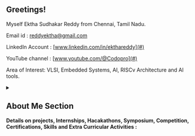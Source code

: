 ## Greetings! 
Myself Ektha Sudhakar Reddy from Chennai, Tamil Nadu.


Email id : reddyektha@gmail.com

LinkedIn Account : [www.linkedin.com/in/ekthareddy](#)

YouTube channel : [www.youtube.com/@Codopro](#)  


Area of Interest: VLSI, Embedded Systems, AI, RISCv Architecture and  AI tools.



<details>
<summary><h2>About Me Section</h2>
   
**Details on projects, Internships, Hacakathons, Symposium, Competition, Certifications, Skills and Extra Curricular Activities :**</summary>

   Final year student at R.M.K. Engineering College pursuing BE Degree on Electronics and Communication Engineering, maintaing the 8.47 CGPA.
Completed my 10th and 12th education from PM Shri Kendriya Vidyalaya of Ambarnath, Maharashtra. Secured 85.6% and 86.6% respectively.


To provide details about me in brief : 

I am a final year student pursuing ECE with VLSI as major degree. I chose VLSI as my major because it is my true passion and one of my area of interest. 
I have showed my dedication and determination to pursue the area of interest by doing various projects and internships from the same field. 
As for the Internships concern, I completed internships at NSIC, Vlsi System Design, Intershala Trainings and currently doing at Plasmid.
Also, to know the problems society is facing, I had done volunteering at Pledge a Smile organization, where I dedicated myself for fundraising, also participated in social media management and content writing on platforms like LinkedIn, Twitter and Instagram.

Moreover, I have done projects on Robotics doamin too, where I showcased my fundamental knowledge by applying to pratical setting.

<details>
   <summary><h3>Projects : All the completed/ongoing projects information are listed below </h3></summary>

As a VLSI student, my passion was not limited to the very same domain, I have passion for FPGA, AI, Embedded Systems and AI Tools too.
This led to curiosity by doing various other projects to concentrate more on complex theories and continously improve myself with evolving technologies.

I have done projects on various platforms.
Which are,

- Xilinx Vivado
- Cadence Virtuoso
- LTspice
- Microwind
- Quartus Prime Lite
- ModelSim - Altera
- RISCv Toolchain
- EDA Playground
- Xilinx ISE
- Tinkercad
- Magic

I have demonstrated my ability to work with FPGA boards aswell, to utilize FPGA board I became profiecient with the Xilinx Vivado Suite and Quartus Prime Lite.

I have briefed out the projects I completed below.
   
<details>
   <summary><h4>Verilog HDL based projects description.</h4></summary>

   I have worked on various types of concepts on verilog programming, ranging from fsm to computer architecture.

These are the projects so far I have worked on, 

- RISCv Single Cycle Processor
- Vending Machine using FSM using Verilog Programming on Xilinx Vivado
- Automatic Washing Machine using FSM using Verilog Programming on Xilinx Vivado
- 8 bit ALU using Verilog Programming on Xilinx Vivado
- Hamming Encoder using Verilog Programming on Xilinx Vivado
- Hamming Decoder using Verilog Programming on Xilinx Vivado
- SEC-SED Using Hamming technique using Verilog Programming on Xilinx Vivado

Let's brief it out individually 

<details>

   <summary><h4>RISC-V Single Cycle Processor Design</h4></summary>

- Reduced Instruction Set Computation Design for Single Cycle Processor is implemented on Xilinx Vivado 2024.1. with testbench.
  
- Written code and testbench for each main components like instruction memory, program counter, register file and data memory including the other essential components such as extend file, adders and multipliers

Fore more details on code and performance, Refer this [🔗link](https://github.com/EkthaReddy/RISC-V-Single-Cycle-Processor)


</details>


<details>
   <summary><h4>Vending Machine using FSM using Verilog Programming on Xilinx Vivado</h4></summary>

**What is Vending Machine**

A vending machine is a large self-service, often box-like device that sells small items. You put money or a credit card into the machine, choose what you want to buy by pressing a button or touchscreen, and then the machine gives you the item you selected. It’s a convenient way to buy things quickly without needing to go to a store or interact with a cashier.

In this project we will be using 5, 10, 20 and 50 ruppee coins to purchase a five ruppee product. It will have five case to represent each transaction that are going to have, i.e.,

Moreover, while purchasing goods, if extra money is inserted the vending machine will return back in 5, 10, 20 ruppee coins as they are readily available with almost everyone.

Fore more details on code and performance, Refer this [🔗link](https://github.com/EkthaReddy/Verilog-projects/tree/main/Vending%20Machine).

   
</details>

<details>
   <summary><h4>Automatic Washing Machine using FSM using Verilog Programming on Xilinx Vivado</h4></summary>

Implementing the Control System of an  automatic washing using the Finite State Machine model.
The Control System generates the control signals to control the overall operation of the washing machine.

For more details refer this [🔗link](https://github.com/EkthaReddy/Verilog-projects/tree/main/Automated%20Washing%20Machine)  



</details>

<details>
   <summary><h4>8 bit ALU using Verilog Programming on Xilinx Vivado</h4></summary>

Implementation of 8-bit ALU on Xilinx Vivado which is also implemented on FPGA board. In this, it have eight operations to perform, including arithmetic, logical and shift operation,
These are the operation it performed,

- Addition
- Subtraction
- Multiplication
- Left Shift
- Right Shift
- Logical AND
- Logical OR
- Logical XOR


For more details on codes and performance refer this [🔗link](https://github.com/EkthaReddy/8-bit-ALU-using-Verilog-HDL/tree/main). 
</details>

<details>
   <summary><h4>Hamming Encoder using Verilog Programming on Xilinx Vivado</h4></summary>

   This project implements a Hamming Encoder using Verilog HDL in Xilinx Vivado. The encoder generates parity bits and encodes a 4-bit data input into a 7-bit output, detecting and correcting single-bit errors in data transmission. The design follows the Hamming (7,4) code, where 4 bits of data are encoded with 3 parity bits.

For more details on codes and performance refer this [🔗link](https://github.com/EkthaReddy/Hamming-Encoder-using-Verilog-Programming)

</details>

<details>
   <summary><h4>Hamming Decoder using Verilog Programming on Xilinx Vivado</h4></summary>

   This project implements a Hamming Decoder using Verilog on Xilinx Vivado 2024.1. The Hamming Decoder is designed to correct single-bit errors in a 7-bit codeword using the (7,4) Hamming code. This error-correction mechanism is widely used in digital communication and storage systems to improve data reliability.

This project demonstrates the use of Verilog HDL for implementing error detection and correction techniques on FPGA platforms.

For more details on codes and performance refer this [🔗link](https://github.com/EkthaReddy/Hamming-Decoder-using-Verilog-Programming)
   
</details>

<details>
   <summary><h4>SEC-SED Using Hamming technique using Verilog Programming on Xilinx Vivado</h4></summary>

he Verilog implementation of a SEC-SED Hamming Code designed for error detection and correction. The Hamming Code ensures single-bit error correction and two-bit error detection during data transmission, enhancing reliability in digital systems.

Features:
Single Error Correction: Corrects any single-bit errors in the transmitted data.
Single Error Detection: Detects two-bit errors.
Modular Design: Includes separate encoder and decoder modules for modularity and reusability.
Testbench: A comprehensive testbench is provided to verify the functionality of both the encoder and decoder using multiple test cases.
Tools:

Xilinx Vivado 2024.1 for design, simulation, and synthesis.

   For more details on codes and performance refer this [🔗link](https://github.com/EkthaReddy/SEC-SED-Hamming-Technique-using-Xilinx-Vivado-and-Artix-7-FPGA)
</details>

</details>

<details>
   <summary><h4>Cadence Virtuoso</h4></summary>


Cadence Virtuoso, mainly used for schematic diagram and optimization of power, speed and area.

In this platform, I have completed few projects to undertsnad the performanace, functions and ways to innovate the projects. 
Below projects highlights my fundamental knowledge of modern ICs and optimization of CMOS technology.

   
- Five staged current starved VCO
- Rippple Carry Adder
- SRAM
- Full Adder
- 2x1 MUX
- 4x1 Demultiplier

</details> 

<details>
   <summary><h4>FPGA Artix - 7</h4></summary>


To implement a project on FPGA, I have done the systhesis and implementation on Xilinx Vivado to generate bitstream and also provided the pin assignment for I/O

The projects I have Completed are


- [Hamming Encoder using Verilog Programming on Xilinx Vivado](https://github.com/EkthaReddy/Hamming-Encoder-using-Verilog-Programming)
- [Hamming Decoder using Verilog Programming on Xilinx Vivado](https://github.com/EkthaReddy/Hamming-Decoder-using-Verilog-Programming)
- [SEC-SED Using Hamming technique using Verilog Programming on Xilinx Vivado](https://github.com/EkthaReddy/SEC-SED-Hamming-Technique-using-Xilinx-Vivado-and-Artix-7-FPGA)
- [8 bit ALU using Verilog Programming on Xilinx Vivado](https://github.com/EkthaReddy/8-bit-ALU-using-Verilog-HDL/tree/main). 
  
</details>


   
</details>

<details>
   <summary><h3>Internships : The internship details are given below</h3></summary>
   
**Ongoing**

- Currently, doing internship at Plasmid for embedded systems.
- Time period: September to October 

**Completed** 

- Completed intership on VLSI Design at Intershala, covering concepts on combinational and sequential circuits, FSMs, System design using FPGA, and project to be done by the end of internship.

   - This internship is helpful for building my knowledge and skills on VLSI design and also provide project as a practical based learning.
     
- I have completed my internship on RISC-V and VLSI Design using the mini board at VLSI System Design under the guidance of Kunal Ghosh.

Checkout the repository for more details on the internship 
- [VSDSquadron Mini Internship](https://github.com/EkthaReddy/VSDSquadron-Mini-Internship)

</details>

<details>
   <summary><h3>Certifications</h3></summary>
   
Refer this to see the certifications I earned [🔗link](https://www.linkedin.com/in/ekthareddy/details/certifications/)
   
</details>


<details>
   <summary><h3>Skills</h3></summary>

**Technical Skills**: 

- Fundamentals of RISC-V Architecture
-  Digital electronics
- Field Programmable Gate Array(FPGA).

**Circuit Simlulations**: 
- Xilinx Vivado
- Cadence Virtuoso
- LtSpice, EdaPlayground
- Microwind
- Xilinx ISE
- Quartus Prime Lite
- Altera
- ModelSim
- RISC-V Toolchain
- Magic
- TinkerCad.



 **Programming Languages**:

 - Verilog HDL
 - Python Programming
 - C Programming
 - SQL
 - HTML
 - CSS.

   
**Non Technical Skills**

-  Leadership
-  Teamwork
-  Time Management
-  Canva
-  Video Editing
-  UI/UX


**Languages**: Hindi, Telugu, English, Marathi, Tamil

</details>

<!--
<details>
   <summary><h4>Hackathons</h4></summary>
   
</details>




<details>
   <summary><h4></h4></summary>
   
</details>









</details>























I am in my final years of B.E. Degree in Electronics and Communication Engineering with VLSI honours.

In this account, you will find the Verilog related subjects

- [RISC-V Single Cycle Processor](https://github.com/EkthaReddy/RISC-V-Single-Cycle-Processor).
- [31 Days of Verilog Challenge](https://github.com/EkthaReddy/30-Days-of---Daily-Verilog-Programming-Challenge-) firstly opted on LinkedIn.  
- [Verilog projects](https://github.com/EkthaReddy/Verilog-projects).


### Want to know more about me ? 
Check out the linkedIn account at [www.linkedin.com/in/ekthareddy](#) for projects and certification I have completed or currently doing.

Make sure to visit the YouTube channel at [www.youtube.com/@Codopro](#) for Verilog Codes, Verilog projects and Podcasts to be a version 7.0

### Internship 

<!--



-->
